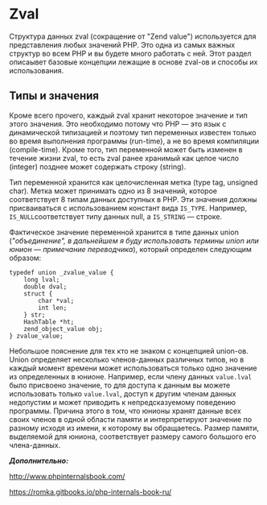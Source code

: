 # Zval

Структура данных zval (сокращение от "Zend value") используется для представления любых значений PHP. Это одна из самых важных структур во всем PHP и вы будете много работать с ней. Этот раздел описаывет базовые концепции лежащие в основе zval-ов и способы их использования.

## Типы и значения

Кроме всего прочего, каждый zval хранит некоторое значение и тип этого значения. Это необходимо потому что PHP — это язык с динамической типизацией и поэтому тип переменных известен только во время выполнения программы (run-time), а не во время компиляции (compile-time). Кроме того, тип переменной может быть изменен в течение жизни zval, то есть zval ранее хранимый как целое число (integer) позднее может содержать строку (string).

Тип переменной хранится как целочисленная метка (type tag, unsigned char). Метка может принимать одно из 8 значений, которое соответствует 8 типам данных доступных в PHP. Эти значения должны присваиваться с использованием констант вида `IS_TYPE`. Например, `IS_NULL`соответствует типу данных null, а `IS_STRING` — строке.

Фактическое значение переменной хранится в типе данных union (*"объединение", в дальнейшем я буду использовать термины union или юнион — примечание переводчика*), который определен следующим образом:

```
typedef union _zvalue_value {
    long lval;
    double dval;
    struct {
        char *val;
        int len;
    } str;
    HashTable *ht;
    zend_object_value obj;
} zvalue_value;

```

Небольшое пояснение для тех кто не знаком с концепцией union-ов. Union определяет несколько членов-данных различных типов, но в каждый момент времени может использоваться только одно значение из определенных в юнионе. Например, если члену данных `value.lval` было присвоено значение, то для доступа к данным вы можете использовать только `value.lval`, доступ к другим членам данных недопустим и может приводить к непредсказуемому поведению программы. Причина этого в том, что юнионы хранят данные всех своих членов в одной области памяти и интерпретируют значение по разному исходя из имени, к которому вы обращаетесь. Размер памяти, выделяемой для юниона, соответствует размеру самого большого его члена-данных.

***Дополнительно:***

http://www.phpinternalsbook.com/

https://romka.gitbooks.io/php-internals-book-ru/